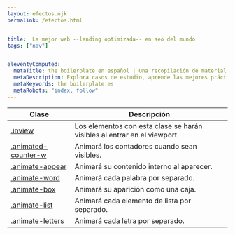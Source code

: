 ```yaml
---
layout: efectos.njk
permalink: /efectos.html


title:  La mejor web --landing optimizada-- en seo del mundo
tags: ["nav"]


eleventyComputed:
  metaTitle: the boilerplate en español | Una recopilación de material para aprender the boilerplate
  metaDescription: Explora casos de estudio, aprende las mejores prácticas y mantente actualizado en este emocionante campo del diseño centrado en los the boilerplate.
  metaKeywords: the boilerplate.es
  metaRobots: "index, follow"
---
```



| Clase                | Descripción                                                  |
|----------------------|--------------------------------------------------------------|
| [.inview](#inview)              | Los elementos con esta clase se harán visibles al entrar en el viewport. |
| [.animated-counter-w](#animated-counter-w)  | Animará los contadores cuando sean visibles.                 |
| [.animate-appear](#animate-appear)      | Animará su contenido interno al aparecer.                    |
| [.animate-word](#animate-word)        | Animará cada palabra por separado.                           |
| [.animate-box](#animate-box)         | Animará su aparición como una caja.                          |
| [.animate-list](#animate-list)        | Animará cada elemento de lista por separado.                 |
| [.animate-letters](#animate-letters)     | Animará cada letra por separado.                             |
